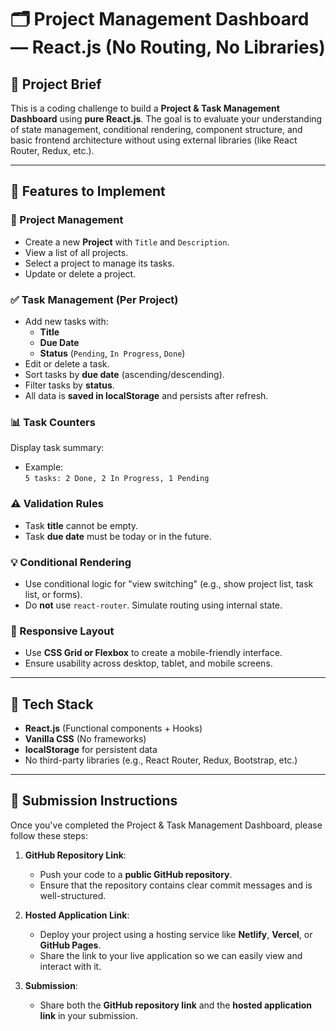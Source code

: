 # 🗂️ Project Management Dashboard — React.js (No Routing, No Libraries)

## 📌 Project Brief

This is a coding challenge to build a **Project & Task Management Dashboard** using **pure React.js**. The goal is to evaluate your understanding of state management, conditional rendering, component structure, and basic frontend architecture without using external libraries (like React Router, Redux, etc.).

---

## 🚀 Features to Implement

### 📁 Project Management
- Create a new **Project** with `Title` and `Description`.
- View a list of all projects.
- Select a project to manage its tasks.
- Update or delete a project.

### ✅ Task Management (Per Project)
- Add new tasks with:
  - **Title**
  - **Due Date**
  - **Status** (`Pending`, `In Progress`, `Done`)
- Edit or delete a task.
- Sort tasks by **due date** (ascending/descending).
- Filter tasks by **status**.
- All data is **saved in localStorage** and persists after refresh.

### 📊 Task Counters
Display task summary:
- Example:  
  `5 tasks: 2 Done, 2 In Progress, 1 Pending`

### ⚠️ Validation Rules
- Task **title** cannot be empty.
- Task **due date** must be today or in the future.

### 💡 Conditional Rendering
- Use conditional logic for "view switching" (e.g., show project list, task list, or forms).
- Do **not** use `react-router`. Simulate routing using internal state.

### 📱 Responsive Layout
- Use **CSS Grid or Flexbox** to create a mobile-friendly interface.
- Ensure usability across desktop, tablet, and mobile screens.

---

## 🧰 Tech Stack

- **React.js** (Functional components + Hooks)
- **Vanilla CSS** (No frameworks)
- **localStorage** for persistent data
- No third-party libraries (e.g., React Router, Redux, Bootstrap, etc.)

---

## 📝 Submission Instructions

Once you've completed the Project & Task Management Dashboard, please follow these steps:

1. **GitHub Repository Link**:
   - Push your code to a **public GitHub repository**.
   - Ensure that the repository contains clear commit messages and is well-structured.

2. **Hosted Application Link**:
   - Deploy your project using a hosting service like **Netlify**, **Vercel**, or **GitHub Pages**.
   - Share the link to your live application so we can easily view and interact with it.

3. **Submission**:
   - Share both the **GitHub repository link** and the **hosted application link** in your submission.
